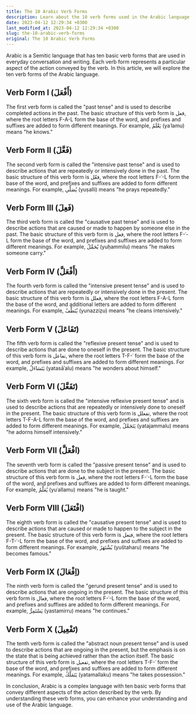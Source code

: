 ```yaml
---
title: The 10 Arabic Verb Forms
description: Learn about the 10 verb forms used in the Arabic language and their meanings.
date: 2023-04-12 12:29:34 +0300
last_modified_at: 2023-04-12 12:29:34 +0300
slug: the-10-arabic-verb-forms
original: The 10 Arabic Verb Forms
---
```

Arabic is a Semitic language that has ten basic verb forms that are used in everyday conversation and writing. Each verb form represents a particular aspect of the action conveyed by the verb. In this article, we will explore the ten verb forms of the Arabic language.

## Verb Form I (أَفْعَلَ)

The first verb form is called the "past tense" and is used to describe completed actions in the past. The basic structure of this verb form is فعل, where the root letters F-A-L form the base of the word, and prefixes and suffixes are added to form different meanings. For example, يَعْلَمُ (yaʿlamu) means "he knows."

## Verb Form II (فَعَّلَ)

The second verb form is called the "intensive past tense" and is used to describe actions that are repeatedly or intensively done in the past. The basic structure of this verb form is فعّل, where the root letters F-ʿ-L form the base of the word, and prefixes and suffixes are added to form different meanings. For example, يُصَلِّي (yuṣalli) means "he prays repeatedly."

## Verb Form III (فَعِلَ)

The third verb form is called the "causative past tense" and is used to describe actions that are caused or made to happen by someone else in the past. The basic structure of this verb form is فعل, where the root letters F-ʿ-L form the base of the word, and prefixes and suffixes are added to form different meanings. For example, يُحَمِّلُ (yuḥammilu) means "he makes someone carry."

## Verb Form IV (أَفْعَلَّ)

The fourth verb form is called the "intensive present tense" and is used to describe actions that are repeatedly or intensively done in the present. The basic structure of this verb form is فعلل, where the root letters F-A-L form the base of the word, and additional letters are added to form different meanings. For example, يُنَظِّفُ (yunazziẓu) means "he cleans intensively."

## Verb Form V (تَفَاعَلَ)

The fifth verb form is called the "reflexive present tense" and is used to describe actions that are done to oneself in the present. The basic structure of this verb form is تفاعل, where the root letters T-F-ʿ form the base of the word, and prefixes and suffixes are added to form different meanings. For example, يَتَسَاءَلُ (yatasāʾalu) means "he wonders about himself."

## Verb Form VI (تَفَعَّلَ)

The sixth verb form is called the "intensive reflexive present tense" and is used to describe actions that are repeatedly or intensively done to oneself in the present. The basic structure of this verb form is تفعلل, where the root letters T-F-A-L form the base of the word, and prefixes and suffixes are added to form different meanings. For example, يَتَجَمَّلُ (yatajammalu) means "he adorns himself intensively."

## Verb Form VII (افْعَلَّ)

The seventh verb form is called the "passive present tense" and is used to describe actions that are done to the subject in the present. The basic structure of this verb form is فعل, where the root letters F-ʿ-L form the base of the word, and prefixes and suffixes are added to form different meanings. For example, يُعَلَّمُ (yuʿallamu) means "he is taught."

## Verb Form VIII (افْتَعَلَ)

The eighth verb form is called the "causative present tense" and is used to describe actions that are caused or made to happen to the subject in the present. The basic structure of this verb form is فتعل, where the root letters F-T-ʿ-L form the base of the word, and prefixes and suffixes are added to form different meanings. For example, يُشْتَهَرُ (yuštaharu) means "he becomes famous."

## Verb Form IX (اِفْعَالَ)

The ninth verb form is called the "gerund present tense" and is used to describe actions that are ongoing in the present. The basic structure of this verb form is فعال, where the root letters F-ʿ-L form the base of the word, and prefixes and suffixes are added to form different meanings. For example, يَسْتَمِرُّ (yastamirru) means "he continues."

## Verb Form X (تَفْعِيلَ)

The tenth verb form is called the "abstract noun present tense" and is used to describe actions that are ongoing in the present, but the emphasis is on the state that is being achieved rather than the action itself. The basic structure of this verb form is تفعيل, where the root letters T-F-ʿ form the base of the word, and prefixes and suffixes are added to form different meanings. For example, يَتَمَلَّكُ (yatamallaku) means "he takes possession."

In conclusion, Arabic is a complex language with ten basic verb forms that convey different aspects of the action described by the verb. By understanding these verb forms, you can enhance your understanding and use of the Arabic language.
